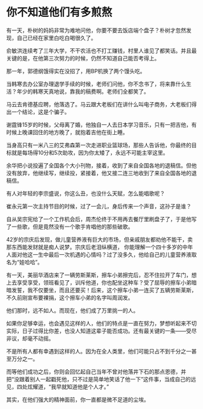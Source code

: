 # 你不知道他们有多煎熬

有一天，朴树的妈妈非常为难地问他，你要不要去饭店端个盘子？朴树才忽然发现，自己已经在家里白吃白喝很久了。 

俞敏洪连续考了三年大学，不干农活也不打工赚钱，村里人谁见了都笑话。并且最关键的是，在他第三次努力的时候，仍然不知道自己能否考得上。 

那一年，郭德纲饿得实在没招了，用BP机换了两个馒头吃。 

当韩寒去办公室办理退学手续的时候，老师们问他，你不念书了，将来靠什么生活？年少的韩寒天真地说，靠我的稿费啊。老师们全都笑了。 

马云去肯德基应聘，他落选了。马云跟大老板们在讲什么叫电子商务，大老板们得出一个结论，这是个骗子。 

谢霆锋15岁的时候，父母离了婚，他独自一人去日本学习音乐，只有一把吉他，有时候上晚课回住的地方晚了，就抱着吉他在街上睡。 

当身高只有一米八三的艾弗森第一次走进职业篮球场，那些人告诉他，你最终的目标就是每场得10分和5次助攻，因为你太矮了，永远不可能主宰这里。 

余华把小说投遍了全国各个大小刊物，接着，收到了来自全国各地的退稿信。但他没有放弃，他继续写，继续投，紧接着，他又接二连三地收到了来自全国各地的退稿信。 

有人对年轻的李宗盛说，你这么丑，也没什么天赋，怎么能唱歌呢？ 

崔永元第一次主持节目的时候，过了一会儿，身后传来一个声音，这孙子是谁？ 

自从吴宗宪给了一个工作机会后，周杰伦终于不用再去餐厅里刷盘子了，于是他写了一些歌，但是竟然没有一个歌手肯唱他的那些破歌。 

42岁的宗庆后发现，做儿童营养液有巨大的市场，但亲戚朋友都劝他不能干，卖那东西能发财就是痴人说梦。宗庆后老泪纵横道， 你能理解一个四十多岁的中年人面对他这一生中最后一次机遇的心情吗？过了没多久，他给自己的儿童营养液取名为“娃哈哈”。 

有一天，美丽华酒店来了一辆劳斯莱斯，擦车小弟擦完后，忍不住拉开了车门，想上去享受享受，领班看见了，训斥他道，你也配坐这种车？受了屈辱的擦车小弟暗暗发誓，我不仅要坐，而且还要买！后来，这个擦车小弟一连买了五辆劳斯莱斯，不久前刚宣布要裸捐，这个擦车小弟的名字叫周润发。 

他们那时，远不如人。而现在，他们成了万里挑一的人。 

如果你足够幸运，也会遇见这样的人，他们的特点是一直在努力，梦想听起来不切实际，日子过得比你差，也没人知道这辈子能否成功。还有最关键的一条——受尽非议，却毫不动摇。 

不是所有人都有幸遇到这样的人。因为在全人类里，他们可能只占不到千分之一甚至万分之一。 

而等他们成功之后，你则会回忆起自己当年不曾对他落井下石的那点恩德，并把“没跟着别人一起戳死他，只不过是简单地笑话了他一下”这件事，当成自己的远见，四处炫耀道，“我早就知道他是个人才。” 

其实，在他们强大的精神面前，你一直都是微不足道的尘埃。